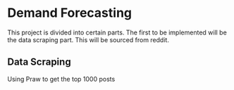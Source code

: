 # Demand Forecasting
This project is divided into certain parts. The first to be implemented will be the data scraping part. This will be sourced from reddit. 
## Data Scraping

Using Praw to get the top 1000 posts
